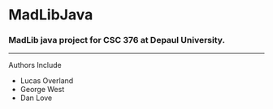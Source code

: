 # MadLibJava
### MadLib java project for CSC 376 at Depaul University.
---
Authors Include
  * Lucas Overland
  * George West
  * Dan Love
